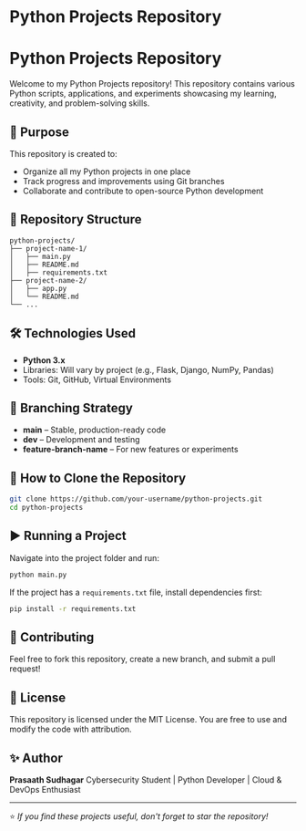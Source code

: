 # Python Projects Repository
# Python Projects Repository

Welcome to my Python Projects repository! This repository contains various Python scripts, applications, and experiments showcasing my learning, creativity, and problem-solving skills.

## 🚀 Purpose

This repository is created to:

* Organize all my Python projects in one place
* Track progress and improvements using Git branches
* Collaborate and contribute to open-source Python development

## 📁 Repository Structure

```plaintext
python-projects/
├── project-name-1/
│   ├── main.py
│   ├── README.md
│   ├── requirements.txt
├── project-name-2/
│   ├── app.py
│   └── README.md
└── ...
```

## 🛠️ Technologies Used

* **Python 3.x**
* Libraries: Will vary by project (e.g., Flask, Django, NumPy, Pandas)
* Tools: Git, GitHub, Virtual Environments

## 🌿 Branching Strategy

* **main** – Stable, production-ready code
* **dev** – Development and testing
* **feature-branch-name** – For new features or experiments

## 📌 How to Clone the Repository

```bash
git clone https://github.com/your-username/python-projects.git
cd python-projects
```

## ▶️ Running a Project

Navigate into the project folder and run:

```bash
python main.py
```

If the project has a `requirements.txt` file, install dependencies first:

```bash
pip install -r requirements.txt
```

## 🤝 Contributing

Feel free to fork this repository, create a new branch, and submit a pull request!

## 📄 License

This repository is licensed under the MIT License. You are free to use and modify the code with attribution.

## ✨ Author

**Prasaath Sudhagar**
Cybersecurity Student | Python Developer | Cloud & DevOps Enthusiast

---

⭐ *If you find these projects useful, don't forget to star the repository!*

